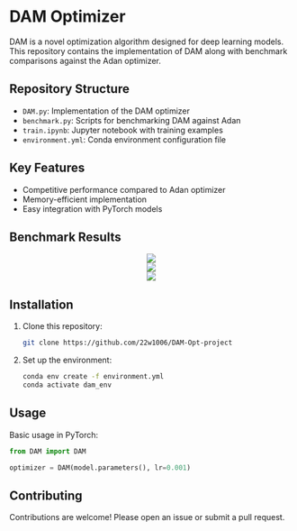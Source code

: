 # DAM Optimizer

DAM is a novel optimization algorithm designed for deep learning models. This repository contains the implementation of DAM along with benchmark comparisons against the Adan optimizer.

## Repository Structure

- `DAM.py`: Implementation of the DAM optimizer
- `benchmark.py`: Scripts for benchmarking DAM against Adan
- `train.ipynb`: Jupyter notebook with training examples
- `environment.yml`: Conda environment configuration file

## Key Features

- Competitive performance compared to Adan optimizer
- Memory-efficient implementation
- Easy integration with PyTorch models

## Benchmark Results

<div align="center">
  <img src="https://github.com/22w1006/DAM-Opt-project/figures/benchmark1.png">
</div>

<div align="center">
  <img src="https://github.com/22w1006/DAM-Opt-project/figures/table1.png">
</div>

<div align="center">
  <img src="https://github.com/22w1006/DAM-Opt-project/figures/table2.png">
</div>

## Installation

1. Clone this repository:
   ```bash
   git clone https://github.com/22w1006/DAM-Opt-project
   ```

2. Set up the environment:
   ```bash
   conda env create -f environment.yml
   conda activate dam_env
   ```

## Usage

Basic usage in PyTorch:
```python
from DAM import DAM

optimizer = DAM(model.parameters(), lr=0.001)
```

## Contributing

Contributions are welcome! Please open an issue or submit a pull request.

